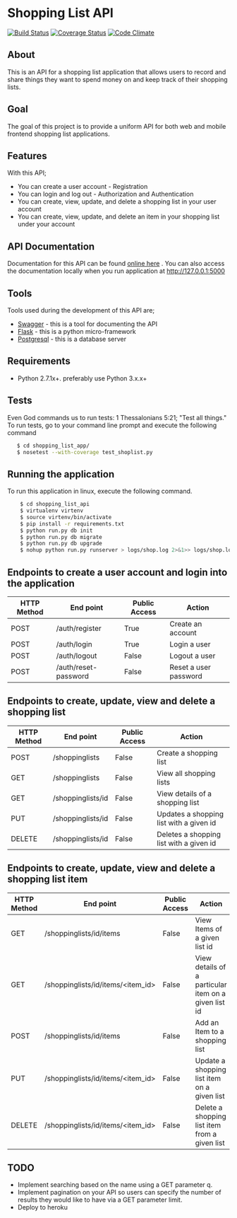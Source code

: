# Shopping List API
[![Build Status](https://travis-ci.org/kasulani/shoppinglist_api.svg?branch=master)](https://travis-ci.org/kasulani/shoppinglist_api)
[![Coverage Status](https://coveralls.io/repos/github/kasulani/shoppinglist_api/badge.svg?branch=master)](https://coveralls.io/github/kasulani/shoppinglist_api?branch=master)
[![Code Climate](https://codeclimate.com/github/kasulani/shoppinglist_api.svg)](https://codeclimate.com/github/kasulani/shoppinglist_api)
## About
This is an API for a shopping list application that allows users to record and share things they want
to spend money on and keep track of their shopping lists.
## Goal
The goal of this project is to provide a uniform API for both web and mobile frontend shopping list applications.
## Features
With this API;
- You can create a user account - Registration
- You can login and log out - Authorization and Authentication
- You can create, view, update, and delete a shopping list in your user account
- You can create, view, update, and delete an item in your shopping list under your account
## API Documentation
Documentation for this API can be found [online here](https://app.swaggerhub.com/apis/kasulani/shoppinglist_api/1.0.0)
. You can also access the documentation locally when you run application at http://127.0.0.1:5000
## Tools
Tools used during the development of this API are;
- [Swagger](https://swagger.io/) - this is a tool for documenting the API
- [Flask](http://flask.pocoo.org/) - this is a python micro-framework
- [Postgresql](https://www.postgresql.org/) - this is a database server
## Requirements
- Python 2.7.1x+. preferably use Python 3.x.x+
## Tests
Even God commands us to run tests: 1 Thessalonians 5:21; "Test all things."
To run tests, go to your command line prompt and execute the following command
```sh
   $ cd shopping_list_app/
   $ nosetest --with-coverage test_shoplist.py
```
## Running the application
To run this application in linux, execute the following command.
```sh
    $ cd shopping_list_api
    $ virtualenv virtenv
    $ source virtenv/bin/activate
    $ pip install -r requirements.txt
    $ python run.py db init
    $ python run.py db migrate
    $ python run.py db upgrade
    $ nohup python run.py runserver > logs/shop.log 2>&1>> logs/shop.log & disown
```
## Endpoints to create a user account and login into the application
HTTP Method|End point | Public Access|Action
-----------|----------|--------------|------
POST | /auth/register | True | Create an account
POST | /auth/login | True | Login a user
POST | /auth/logout | False | Logout a user
POST | /auth/reset-password | False | Reset a user password
## Endpoints to create, update, view and delete a shopping list
HTTP Method|End point | Public Access|Action
-----------|----------|--------------|------
POST | /shoppinglists | False | Create a shopping list
GET | /shoppinglists | False | View all shopping lists
GET | /shoppinglists/id | False | View details of a shopping list
PUT | /shoppinglists/id | False | Updates a shopping list with a given id
DELETE | /shoppinglists/id | False | Deletes a shopping list with a given id
## Endpoints to create, update, view and delete a shopping list item
HTTP Method|End point | Public Access|Action
-----------|----------|--------------|------
GET | /shoppinglists/id/items | False | View Items of a given list id
GET | /shoppinglists/id/items/<item_id> | False | View details of a particular item on a given list id
POST | /shoppinglists/id/items | False | Add an Item to a shopping list
PUT | /shoppinglists/id/items/<item_id> | False | Update a shopping list item on a given list
DELETE | /shoppinglists/id/items/<item_id> | False | Delete a shopping list item from a given list
## TODO
- Implement searching​ ​based​ ​on​ ​the​ ​name​ ​using​ a GET​ parameter​ q.
- Implement​ ​pagination​ ​on​ ​your​ ​API​ ​so​ ​users​ ​can​ ​specify​ ​the​ ​number​ ​of​ ​results​ ​they​ ​would
 like​ ​to​ ​have​ ​via​ ​a ​GET​ parameter​ ​limit​.
- Deploy to heroku


